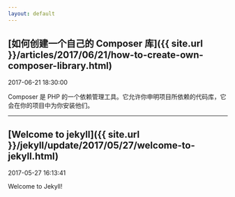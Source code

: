 ```yaml
---
layout: default
---
```


## [如何创建一个自己的 Composer 库]({{ site.url }}/articles/2017/06/21/how-to-create-own-composer-library.html)

2017-06-21 18:30:00

Composer 是 PHP 的一个依赖管理工具。它允许你申明项目所依赖的代码库，它会在你的项目中为你安装他们。

---

## [Welcome to jekyll]({{ site.url }}/jekyll/update/2017/05/27/welcome-to-jekyll.html)

2017-05-27 16:13:41

Welcome to Jekyll!

